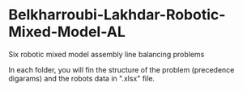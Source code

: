 # Belkharroubi-Lakhdar-Robotic-Mixed-Model-AL

Six robotic mixed model assembly line balancing problems

In each folder, you will fin the structure of the problem (precedence digarams) and the robots data in ".xlsx" file.
